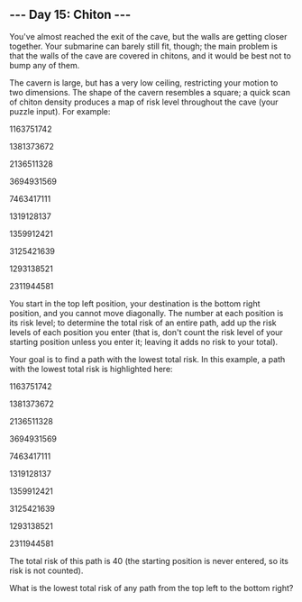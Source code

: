 ## --- Day 15: Chiton ---

You've almost reached the exit of the cave, but the walls are getting closer together. Your submarine can barely still fit, though; the main problem is that the walls of the cave are covered in chitons, and it would be best not to bump any of them.



The cavern is large, but has a very low ceiling, restricting your motion to two dimensions. The shape of the cavern resembles a square; a quick scan of chiton density produces a map of risk level throughout the cave (your puzzle input). For example:



1163751742

1381373672

2136511328

3694931569

7463417111

1319128137

1359912421

3125421639

1293138521

2311944581

You start in the top left position, your destination is the bottom right position, and you cannot move diagonally. The number at each position is its risk level; to determine the total risk of an entire path, add up the risk levels of each position you enter (that is, don't count the risk level of your starting position unless you enter it; leaving it adds no risk to your total).



Your goal is to find a path with the lowest total risk. In this example, a path with the lowest total risk is highlighted here:



1163751742

1381373672

2136511328

3694931569

7463417111

1319128137

1359912421

3125421639

1293138521

2311944581

The total risk of this path is 40 (the starting position is never entered, so its risk is not counted).



What is the lowest total risk of any path from the top left to the bottom right?